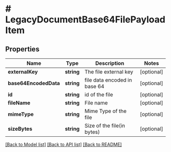 # # LegacyDocumentBase64FilePayloadItem

## Properties

Name | Type | Description | Notes
------------ | ------------- | ------------- | -------------
**externalKey** | **string** | The file external key | [optional]
**base64EncodedData** | **string** | file data encoded in base 64 | [optional]
**id** | **string** | id of the file | [optional]
**fileName** | **string** | File name | [optional]
**mimeType** | **string** | Mime Type of the file | [optional]
**sizeBytes** | **string** | Size of the file(in bytes) | [optional]

[[Back to Model list]](../../README.md#models) [[Back to API list]](../../README.md#endpoints) [[Back to README]](../../README.md)
